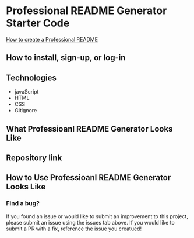 # Professional README Generator Starter Code

[How to create a Professional README](https://coding-boot-camp.github.io/full-stack/github/professional-readme-guide)

## How to install, sign-up, or log-in

## Technologies

- javaScript
- HTML
- CSS
- Gitignore

## What Professioanl README Generator Looks Like

## Repository link

## How to Use Professioanl README Generator Looks Like

### Find a bug?

If you found an issue or would like to submit an improvement to this project, please submit an issue using the issues tab above. If you would like to submit a PR with a fix, reference the issue you creatued!
